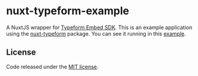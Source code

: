 # nuxt-typeform-example
A NuxtJS wrapper for [Typeform Embed SDK](https://developer.typeform.com/embed/).
This is an example application using the [nuxt-typeform](https://github.com/jgmullor/nuxt-typeform) package.
You can see it running in this [example](http://nuxt-typeform-demo.s3-website-eu-west-1.amazonaws.com/).

## License
Code released under the [MIT license](LICENSE.txt).
